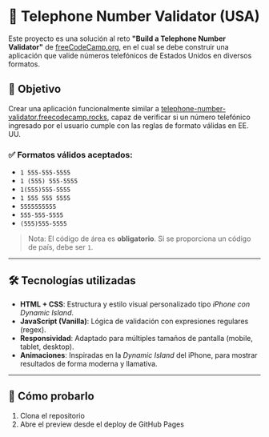 # 📱 Telephone Number Validator (USA)

Este proyecto es una solución al reto **"Build a Telephone Number Validator"** de [freeCodeCamp.org](https://www.freecodecamp.org/), en el cual se debe construir una aplicación que valide números telefónicos de Estados Unidos en diversos formatos.

## 🎯 Objetivo

Crear una aplicación funcionalmente similar a [telephone-number-validator.freecodecamp.rocks](https://telephone-number-validator.freecodecamp.rocks), capaz de verificar si un número telefónico ingresado por el usuario cumple con las reglas de formato válidas en EE. UU.

### ✅ Formatos válidos aceptados:

- `1 555-555-5555`
- `1 (555) 555-5555`
- `1(555)555-5555`
- `1 555 555 5555`
- `5555555555`
- `555-555-5555`
- `(555)555-5555`

> Nota: El código de área es **obligatorio**. Si se proporciona un código de país, debe ser `1`.

---

## 🛠️ Tecnologías utilizadas

- **HTML + CSS**: Estructura y estilo visual personalizado tipo *iPhone con Dynamic Island*.
- **JavaScript (Vanilla)**: Lógica de validación con expresiones regulares (regex).
- **Responsividad**: Adaptado para múltiples tamaños de pantalla (mobile, tablet, desktop).
- **Animaciones**: Inspiradas en la *Dynamic Island* del iPhone, para mostrar resultados de forma moderna y llamativa.

---

## 🚀 Cómo probarlo

1. Clona el repositorio
2. Abre el preview desde el deploy de GitHub Pages
